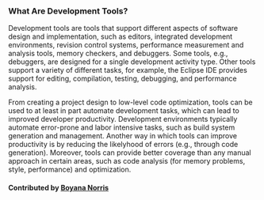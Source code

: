 ### What Are Development Tools?

Development tools are tools that support different aspects of software design and implementation, such as editors, 
integrated development environments, revision control systems, performance measurement and analysis tools, memory checkers, 
and debuggers. Some tools, e.g., debuggers, are designed for a single development activity type. 
Other tools support a variety of different tasks, for example, the Eclipse IDE provides support for 
editing, compilation, testing, debugging, and performance analysis.

From creating a project design to low-level code optimization, tools can be used to 
at least in part automate development tasks, which can lead to improved developer productivity.
Development environments typically automate error-prone and labor intensive tasks, such as build system
generation and management.
Another way in which tools can improve productivity is by reducing the likelyhood of errors (e.g., 
through code generation). Moreover,
tools can provide better coverage than any manual approach in certain areas, such as code analysis
(for memory problems, style, performance) and optimization.

#### Contributed by [Boyana Norris](https://github.com/brnorris03)

<!---
Publish: yes
Categories: development
Topics: development tools
Tags:
Level: 0
Prerequisites: none
Aggregate: none
--->
